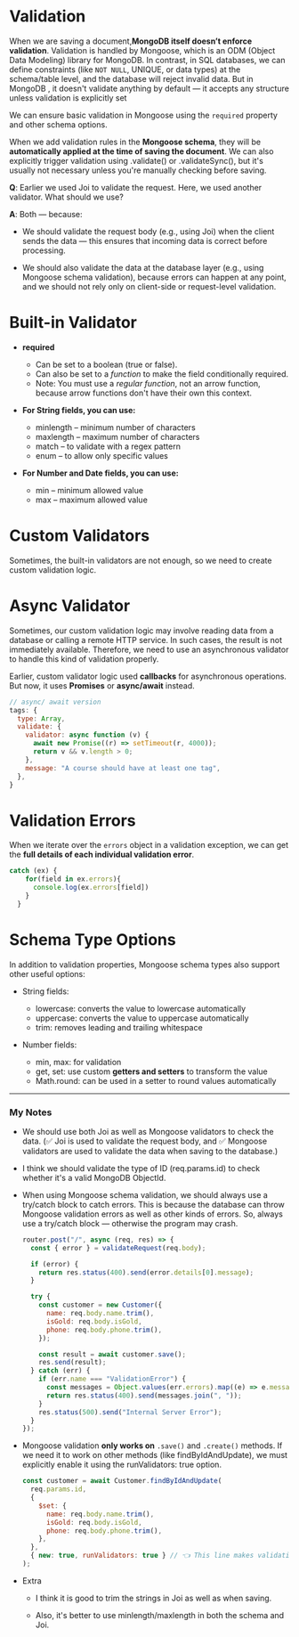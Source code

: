 # Validation

When we are saving a document,**MongoDB itself doesn’t enforce validation**. Validation is handled by Mongoose, which is an ODM (Object Data Modeling) library for MongoDB. In contrast, in SQL databases, we can define constraints (like `NOT NULL`, UNIQUE, or data types) at the schema/table level, and the database will reject invalid data. But in MongoDB , it doesn't validate anything by default — it accepts any structure unless validation is explicitly set

We can ensure basic validation in Mongoose using the `required` property and other schema options.

When we add validation rules in the **Mongoose schema**, they will be **automatically applied at the time of saving the document**.
We can also explicitly trigger validation using .validate() or .validateSync(), but it's usually not necessary unless you're manually checking before saving.

**Q**: Earlier we used Joi to validate the request. Here, we used another validator. What should we use?

**A**: Both — because:

- We should validate the request body (e.g., using Joi) when the client sends the data — this ensures that incoming data is correct before processing.

- We should also validate the data at the database layer (e.g., using Mongoose schema validation), because errors can happen at any point, and we should not rely only on client-side or request-level validation.

# Built-in Validator

- **required**

  - Can be set to a boolean (true or false).
  - Can also be set to a _function_ to make the field conditionally required.
  - Note: You must use a _regular function_, not an arrow function, because arrow functions don't have their own this context.

- **For String fields, you can use:**

  - minlength – minimum number of characters
  - maxlength – maximum number of characters
  - match – to validate with a regex pattern
  - enum – to allow only specific values

- **For Number and Date fields, you can use:**

  - min – minimum allowed value
  - max – maximum allowed value

# Custom Validators

Sometimes, the built-in validators are not enough, so we need to create custom validation logic.

# Async Validator

Sometimes, our custom validation logic may involve reading data from a database or calling a remote HTTP service. In such cases, the result is not immediately available. Therefore, we need to use an asynchronous validator to handle this kind of validation properly.

Earlier, custom validator logic used **callbacks** for asynchronous operations. But now, it uses **Promises** or **async/await** instead.

```javascript
// async/ await version
tags: {
  type: Array,
  validate: {
    validator: async function (v) {
      await new Promise((r) => setTimeout(r, 4000));
      return v && v.length > 0;
    },
    message: "A course should have at least one tag",
  },
}
```

# Validation Errors

When we iterate over the `errors` object in a validation exception, we can get the **full details of each individual validation error**.

```javascript
catch (ex) {
    for(field in ex.errors){
      console.log(ex.errors[field])
    }
  }
```

# Schema Type Options

In addition to validation properties, Mongoose schema types also support other useful options:

- String fields:

  - lowercase: converts the value to lowercase automatically
  - uppercase: converts the value to uppercase automatically
  - trim: removes leading and trailing whitespace

- Number fields:

  - min, max: for validation
  - get, set: use custom **getters and setters** to transform the value
  - Math.round: can be used in a setter to round values automatically

---

### My Notes

- We should use both Joi as well as Mongoose validators to check the data. (✅ Joi is used to validate the request body, and ✅ Mongoose validators are used to validate the data when saving to the database.)

- I think we should validate the type of ID (req.params.id) to check whether it's a valid MongoDB ObjectId.

- When using Mongoose schema validation, we should always use a try/catch block to catch errors. This is because the database can throw Mongoose validation errors as well as other kinds of errors. So, always use a try/catch block — otherwise the program may crash.

  ```javascript
  router.post("/", async (req, res) => {
    const { error } = validateRequest(req.body);

    if (error) {
      return res.status(400).send(error.details[0].message);
    }

    try {
      const customer = new Customer({
        name: req.body.name.trim(),
        isGold: req.body.isGold,
        phone: req.body.phone.trim(),
      });

      const result = await customer.save();
      res.send(result);
    } catch (err) {
      if (err.name === "ValidationError") {
        const messages = Object.values(err.errors).map((e) => e.message);
        return res.status(400).send(messages.join(", "));
      }
      res.status(500).send("Internal Server Error");
    }
  });
  ```

- Mongoose validation **only works on** `.save()` and `.create()` methods. If we need it to work on other methods (like findByIdAndUpdate), we must explicitly enable it using the runValidators: true option.

  ```javascript
  const customer = await Customer.findByIdAndUpdate(
    req.params.id,
    {
      $set: {
        name: req.body.name.trim(),
        isGold: req.body.isGold,
        phone: req.body.phone.trim(),
      },
    },
    { new: true, runValidators: true } // 👈 This line makes validation work
  );
  ```

- Extra

  - I think it is good to trim the strings in Joi as well as when saving.

  - Also, it's better to use minlength/maxlength in both the schema and Joi.
